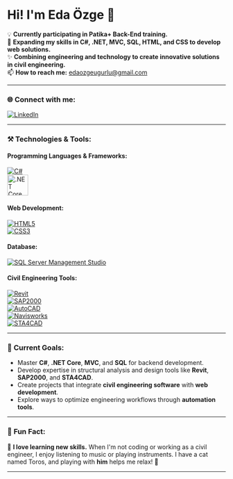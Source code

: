 # Hi! I'm Eda Özge 👋

💡 **Currently participating in Patika+ Back-End training.**  
🌱 **Expanding my skills in C#, .NET, MVC, SQL, HTML, and CSS to develop web solutions.**  
✨ **Combining engineering and technology to create innovative solutions in civil engineering.**  
📫 **How to reach me:** [edaozgeugurlu@gmail.com](mailto:edaozgeugurlu@gmail.com)

---

### 🌐 **Connect with me:**  
<a href="https://www.linkedin.com/in/edaozgeugurlu" target="_blank"><img src="https://img.icons8.com/color/48/000000/linkedin.png" alt="LinkedIn"></a>  

---

### ⚒️ **Technologies & Tools:**  
#### **Programming Languages & Frameworks:**  
<a href="https://learn.microsoft.com/en-us/dotnet/csharp/" target="_blank"><img src="https://img.icons8.com/color/48/000000/c-sharp-logo.png" alt="C#"></a>  
<a href="https://dotnet.microsoft.com/" target="_blank"><img src="https://upload.wikimedia.org/wikipedia/commons/e/ee/.NET_Core_Logo.svg" alt=".NET Core" width="48"></a>  

#### **Web Development:**  
<a href="https://developer.mozilla.org/en-US/docs/Web/HTML" target="_blank"><img src="https://img.icons8.com/color/48/000000/html-5--v1.png" alt="HTML5"></a>  
<a href="https://developer.mozilla.org/en-US/docs/Web/CSS" target="_blank"><img src="https://img.icons8.com/color/48/000000/css3.png" alt="CSS3"></a>  

#### **Database:**  
<a href="https://learn.microsoft.com/en-us/sql/ssms/sql-server-management-studio-ssms" target="_blank"><img src="https://img.icons8.com/color/48/000000/sql.png" alt="SQL Server Management Studio"></a>  

#### **Civil Engineering Tools:**  
<a href="https://www.autodesk.com/products/revit/overview" target="_blank"><img src="https://img.icons8.com/color/48/000000/revit.png" alt="Revit"></a>  
<a href="https://www.csiamerica.com/products/sap2000" target="_blank"><img src="https://img.icons8.com/ios-filled/48/000000/engineering.png" alt="SAP2000"></a>  
<a href="https://www.autodesk.com/products/autocad/overview" target="_blank"><img src="https://img.icons8.com/color/48/000000/autocad.png" alt="AutoCAD"></a>  
<a href="https://www.autodesk.com/products/navisworks/overview" target="_blank"><img src="https://img.icons8.com/color/48/000000/navisworks.png" alt="Navisworks"></a>  
<a href="https://www.sta.com.tr/" target="_blank"><img src="https://img.icons8.com/ios-filled/48/000000/structure.png" alt="STA4CAD"></a>  

---

### 🚀 **Current Goals:**  
- Master **C#**, **.NET Core**, **MVC**, and **SQL** for backend development.  
- Develop expertise in structural analysis and design tools like **Revit**, **SAP2000**, and **STA4CAD**.  
- Create projects that integrate **civil engineering software** with **web development**.  
- Explore ways to optimize engineering workflows through **automation tools**.  

---

### 📌 **Fun Fact:**  
🎸 **I love learning new skills.** When I'm not coding or working as a civil engineer, I enjoy listening to music or playing instruments. I have a cat named Toros, and playing with **him** helps me relax! 🐾  

---
